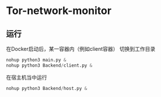 # Tor-network-monitor
## 运行

在Docker启动后，某一容器内（例如client容器）
切换到工作目录
```python
nohup python3 main.py &
nohup python3 Backend/client.py &
```

在宿主机当中运行
```python
nohup python3 Backend/host.py &
```



